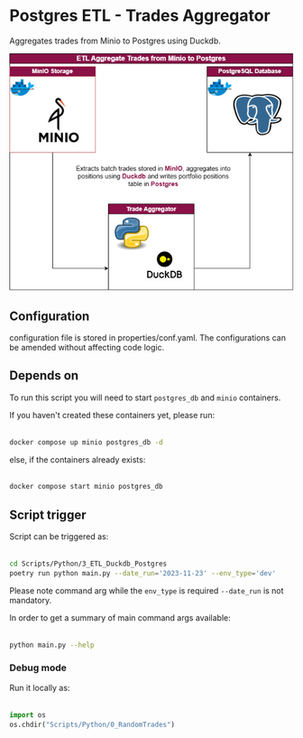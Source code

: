 # Postgres ETL - Trades Aggregator

Aggregates trades from Minio to Postgres using Duckdb.

<p align="center">
    <a href=""><img src="../../../assets/img/minio_postgres_duckdb.png" alt="BigData-IFT"></a>
</p>


## Configuration

configuration file is stored in properties/conf.yaml. The configurations can be amended without affecting code logic.

## Depends on

To run this script you will need to start `postgres_db` and `minio` containers.

If you haven't created these containers yet, please run:

```bash

docker compose up minio postgres_db -d

```

else, if the containers already exists:

```bash

docker compose start minio postgres_db

```

## Script trigger

Script can be triggered as:

```bash

cd Scripts/Python/3_ETL_Duckdb_Postgres
poetry run python main.py --date_run='2023-11-23' --env_type='dev'

```

Please note command arg while the `env_type` is required `--date_run` is not mandatory.

In order to get a summary of main command args available:

```bash

python main.py --help

```

### Debug mode

Run it locally as:

```python

import os
os.chdir("Scripts/Python/0_RandomTrades")

```


